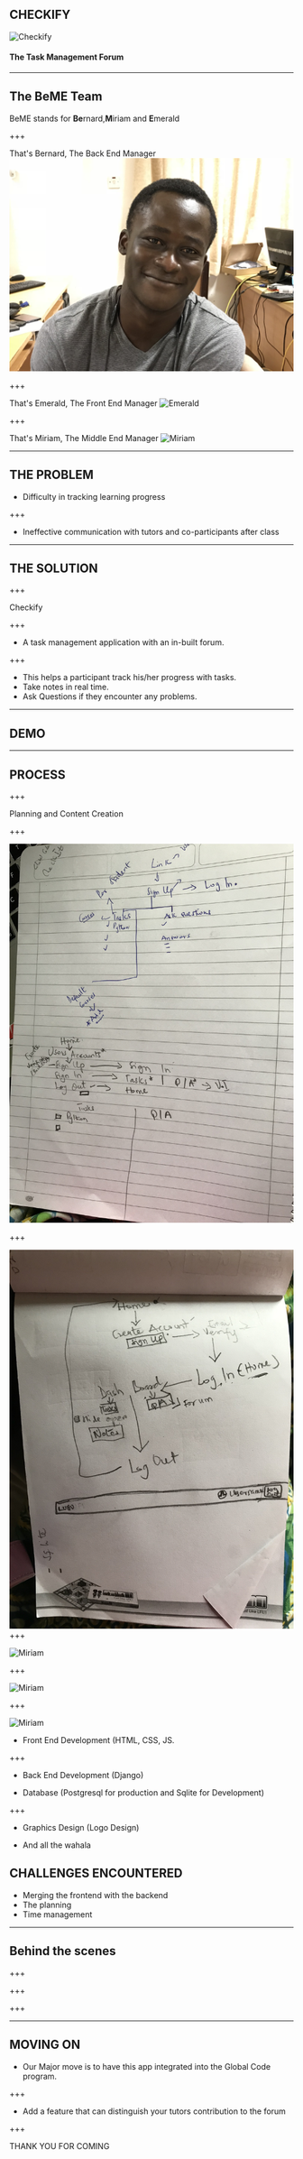  

## CHECKIFY
![Checkify](Database/mainlogo.jpg)

#### The Task Management Forum


---

## The BeME Team

 BeME stands for **Be**rnard,**M**iriam and **E**merald

+++

That's Bernard, The Back End Manager
![Bernard](Database/bernard.jpg)

+++

That's Emerald, The Front End Manager
![Emerald](Database/emerald.jpg)

+++

 That's Miriam, The Middle End Manager
![Miriam](Database/mimi.jpg)



---
 
 

## THE PROBLEM


- Difficulty in  tracking learning progress

+++

- Ineffective communication with tutors and co-participants after class 



---
 

## THE SOLUTION


+++

<span class="primary">Checkify</span> 

+++

- A task management application with an in-built forum. 

+++

- This helps a participant track his/her progress with tasks. 
- Take notes in real time.
- Ask Questions if they encounter any problems.




---

## DEMO





---


 

## PROCESS
 
+++

<span class="primary"> Planning and Content Creation
</span>  

+++

![idea](Database/idea.jpg)

+++

![Miriam](Database/flowchart.jpg)
+++

![Miriam](Database/mimi.jpg)

+++

![Miriam](Database/mimi.jpg)

+++

![Miriam](Database/mimi.jpg)

- Front End Development (HTML, CSS, JS.

+++

- Back End Development (Django)

- Database (Postgresql for production and Sqlite for Development)

+++

- Graphics Design (Logo Design)

- And all the wahala 


## CHALLENGES ENCOUNTERED

- Merging the frontend with the backend
- The planning
- Time management

---
## Behind the scenes
 
+++

+++

+++

---

## MOVING ON

- Our Major move is to have this app integrated into the Global Code program.

 

+++

- Add a feature that can distinguish your tutors contribution to the forum



+++

THANK YOU FOR COMING



